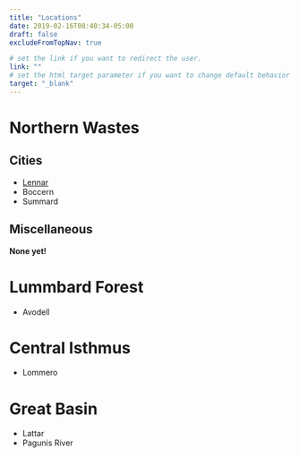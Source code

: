 ```yaml
---
title: "Locations"
date: 2019-02-16T08:40:34-05:00
draft: false
excludeFromTopNav: true

# set the link if you want to redirect the user.
link: ""
# set the html target parameter if you want to change default behavior
target: "_blank"
---
```

# Northern Wastes
## Cities
- [Lennar]()
- Boccern
- Summard

## Miscellaneous
**None yet!**

# Lummbard Forest
- Avodell

# Central Isthmus
- Lommero

# Great Basin
- Lattar
- Pagunis River